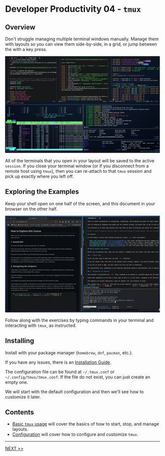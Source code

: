 # Developer Productivity 04 - `tmux`

## Overview

Don't struggle managing multiple terminal windows manually. Manage them with layouts so you can view them side-by-side, in a grid, or jump between the with a key press.

![image](./images/tmux.png)

All of the terminals that you open in your layout will be saved to the active `session`. If you close your terminal window (or if you disconnect from a remote host using `tmux`), then you can re-attach to that `tmux` session and pick up exactly where you left off.

## Exploring the Examples

Keep your shell open on one half of the screen, and this document in your browser on the other half.

![image](../../images/side-by-side.png)

Follow along with the exercises by typing commands in your terminal and interacting with `tmux`, as instructed.

## Installing

Install with your package manager (`homebrew`, `dnf`, `pacman`, etc.).

If you have any issues, there is an [Installation Guide](https://github.com/tmux/tmux/wiki/Installing).

The configuration file can be found at `~/.tmux.conf` or `~/.config/tmux/tmux.conf`. If the file do not exist, you can just create an empty one.

We will start with the default configuration and then we'll see how to customize it later.


## Contents

- [Basic `tmux` usage](./01_basic-usage/README.md) will cover the basics of how to start, stop, and manage layouts.
- [Configuration](./02_configuration/README.md) will cover how to configure and customize `tmux`.

---

[NEXT >>](./01_basic-usage/README.md)
